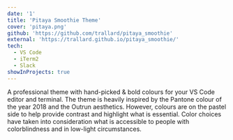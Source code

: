 ```yaml
---
date: '1'
title: 'Pitaya Smoothie Theme'
cover: 'pitaya.png'
github: 'https://github.com/trallard/pitaya_smoothie'
external: 'https://trallard.github.io/pitaya_smoothie/'
tech:
  - VS Code
  - iTerm2
  - Slack
showInProjects: true
---
```


A professional theme with hand-picked & bold colours for your VS Code editor and terminal. The theme is heavily inspired by the Pantone colour of the year 2018 and the Outrun aesthetics. However, colours are on the pastel side to help provide contrast and highlight what is essential. Color choices have taken into consideration what is accessible to people with colorblindness and in low-light circumstances.
